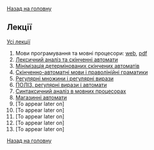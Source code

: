 [Назад на головну](../README.md)

## Лекції

[Усі лекції](all-lectures.md)

1. Мови програмування та мовні процесори: [web](lecture-01.md), [pdf](lecture-01.pdf)
2. [Лексичний аналіз та скінченні автомати](lecture-02.md)
3. [Мінімізація детермінованих скінчених автоматів](lecture-03.md)
4. [Скінченно-автоматні мови і праволінійні граматики](lecture-04.md)
5. [Регулярні множини і регулярні вирази](lecture-05.md)
6. [ПОЛІЗ, регулярні вирази і автомати](lecture-06.md)
7. [Синтаксичний аналіз в мовних процесорах](lecture-07.md)
8. [Магазинні автомати](lecture-08.md)
9. [To appear later on]
10. [To appear later on]
11. [To appear later on]
12. [To appear later on]
13. [To appear later on]

[Назад на головну](../README.md)